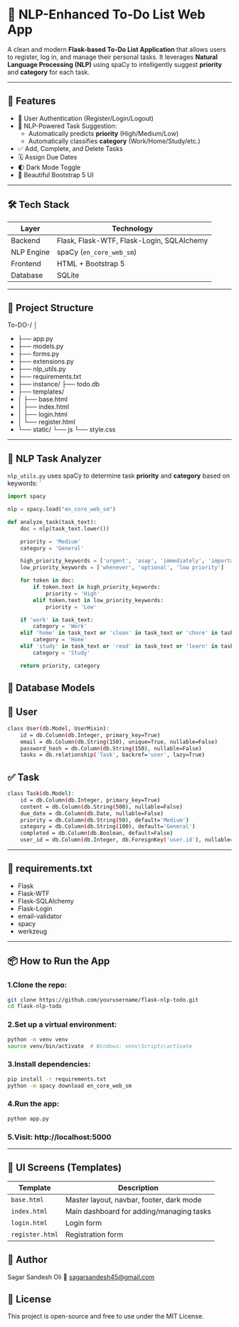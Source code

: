 # 📝 NLP-Enhanced To-Do List Web App

A clean and modern **Flask-based To-Do List Application** that allows users to register, log in, and manage their personal tasks. It leverages **Natural Language Processing (NLP)** using spaCy to intelligently suggest **priority** and **category** for each task.

---

## 🚀 Features

- 🔐 User Authentication (Register/Login/Logout)
- 🧠 NLP-Powered Task Suggestion:
  - Automatically predicts **priority** (High/Medium/Low)
  - Automatically classifies **category** (Work/Home/Study/etc.)
- ✅ Add, Complete, and Delete Tasks
- 🗓️ Assign Due Dates
- 🌓 Dark Mode Toggle
- 🎨 Beautiful Bootstrap 5 UI

---

## 🛠️ Tech Stack

| Layer        | Technology               |
|--------------|---------------------------|
| Backend      | Flask, Flask-WTF, Flask-Login, SQLAlchemy |
| NLP Engine   | spaCy (`en_core_web_sm`) |
| Frontend     | HTML + Bootstrap 5       |
| Database     | SQLite                    |

---

## 📁 Project Structure
To-DO-/
│
- ├── app.py
- ├── models.py 
- ├── forms.py 
- ├── extensions.py 
- ├── nlp_utils.py 
- ├── requirements.txt
- ├── instance/
   ├── todo.db
- ├── templates/ 
- │ ├── base.html
- │ ├── index.html
- │ ├── login.html
- │ └── register.html
- └── static/ 
    └── js
     └── style.css

---

## 🧠 NLP Task Analyzer

`nlp_utils.py` uses spaCy to determine task **priority** and **category** based on keywords:
`
```python
import spacy

nlp = spacy.load("en_core_web_sm")

def analyze_task(task_text):
    doc = nlp(task_text.lower())

    priority = 'Medium'
    category = 'General'

    high_priority_keywords = ['urgent', 'asap', 'immediately', 'important', 'high priority']
    low_priority_keywords = ['whenever', 'optional', 'low priority']

    for token in doc:
        if token.text in high_priority_keywords:
            priority = 'High'
        elif token.text in low_priority_keywords:
            priority = 'Low'

    if 'work' in task_text:
        category = 'Work'
    elif 'home' in task_text or 'clean' in task_text or 'chore' in task_text:
        category = 'Home'
    elif 'study' in task_text or 'read' in task_text or 'learn' in task_text:
        category = 'Study'

    return priority, category

```
## 🔐 Database Models
## 👤 User
```bash
class User(db.Model, UserMixin):
    id = db.Column(db.Integer, primary_key=True)
    email = db.Column(db.String(150), unique=True, nullable=False)
    password_hash = db.Column(db.String(150), nullable=False)
    tasks = db.relationship('Task', backref='user', lazy=True)
```
## ✅ Task
```bash
class Task(db.Model):
    id = db.Column(db.Integer, primary_key=True)
    content = db.Column(db.String(500), nullable=False)
    due_date = db.Column(db.Date, nullable=False)
    priority = db.Column(db.String(50), default='Medium')
    category = db.Column(db.String(100), default='General')
    completed = db.Column(db.Boolean, default=False)
    user_id = db.Column(db.Integer, db.ForeignKey('user.id'), nullable=False)
```
  ---
## 🧾 requirements.txt
- Flask
- Flask-WTF
- Flask-SQLAlchemy
- Flask-Login
- email-validator
- spacy
- werkzeug

---
## 📦 How to Run the App
### 1.Clone the repo:
```bash
git clone https://github.com/yourusername/flask-nlp-todo.git
cd flask-nlp-todo
```

### 2.Set up a virtual environment:
```bash
python -m venv venv
source venv/bin/activate  # Windows: venv\Scripts\activate
```

### 3.Install dependencies:
```bash
pip install -r requirements.txt
python -m spacy download en_core_web_sm
```
### 4.Run the app:
```bash
python app.py
```

### 5.Visit: http://localhost:5000
---
## 🎨 UI Screens (Templates)

| Template        | Description                              |
| --------------- | ---------------------------------------- |
| `base.html`     | Master layout, navbar, footer, dark mode |
| `index.html`    | Main dashboard for adding/managing tasks |
| `login.html`    | Login form                               |
| `register.html` | Registration form                        |

## 👤 Author
Sagar Sandesh Oli
📧 sagarsandesh45@gmail.com
## 📜 License
This project is open-source and free to use under the MIT License.
